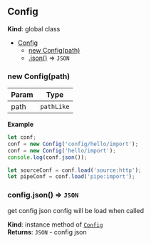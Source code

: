 <a name="Config"></a>

## Config
**Kind**: global class  

* [Config](#Config)
    * [new Config(path)](#new_Config_new)
    * [.json()](#Config+json) ⇒ <code>JSON</code>

<a name="new_Config_new"></a>

### new Config(path)

| Param | Type |
| --- | --- |
| path | <code>pathLike</code> | 

**Example**  
```js
let conf;
conf = new Config('config/hello/import');
conf = new Config('hello/import');
console.log(conf.json());

let sourceConf = conf.load('source:http');
let pipeConf = conf.load('pipe:import');
```
<a name="Config+json"></a>

### config.json() ⇒ <code>JSON</code>
get config json
config will be load when called

**Kind**: instance method of [<code>Config</code>](#Config)  
**Returns**: <code>JSON</code> - config json  
